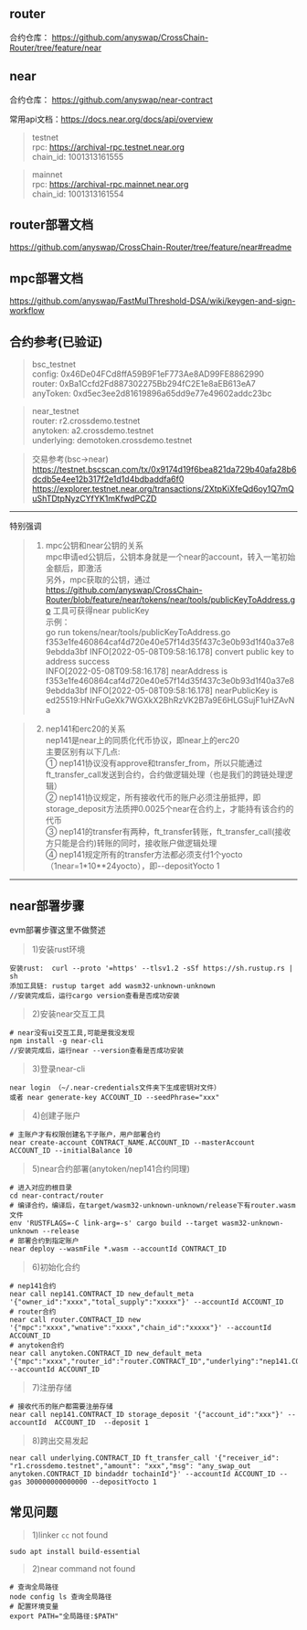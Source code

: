 ## router
合约仓库： https://github.com/anyswap/CrossChain-Router/tree/feature/near

## near
合约仓库： https://github.com/anyswap/near-contract 

常用api文档：https://docs.near.org/docs/api/overview

> testnet  
rpc:  https://archival-rpc.testnet.near.org  
chain_id:  1001313161555

> mainnet  
rpc: https://archival-rpc.mainnet.near.org  
chain_id: 1001313161554

## router部署文档 
https://github.com/anyswap/CrossChain-Router/tree/feature/near#readme
## mpc部署文档 
https://github.com/anyswap/FastMulThreshold-DSA/wiki/keygen-and-sign-workflow

## 合约参考(已验证)
> bsc_testnet  
config: 0x46De04FCd8ffA59B9F1eF773Ae8AD99FE8862990  
router: 0xBa1Ccfd2Fd887302275Bb294fC2E1e8aEB613eA7  
anyToken: 0xd5ec3ee2d81619896a65dd9e77e49602addc23bc

> near_testnet  
router: r2.crossdemo.testnet  
anytoken: a2.crossdemo.testnet  
underlying: demotoken.crossdemo.testnet

> 交易参考(bsc->near)  
https://testnet.bscscan.com/tx/0x9174d19f6bea821da729b40afa28b6dcdb5e4ee12b317f2e1d1d4bdbaddfa6f0
https://explorer.testnet.near.org/transactions/2XtpKiXfeQd6oy1Q7mQuShTDtpNyzCYfYK1mKfwdPCZD

***
特别强调  
>1) mpc公钥和near公钥的关系  
mpc申请ed公钥后，公钥本身就是一个near的account，转入一笔初始金额后，即激活  
另外，mpc获取的公钥，通过  https://github.com/anyswap/CrossChain-Router/blob/feature/near/tokens/near/tools/publicKeyToAddress.go  工具可获得near publicKey  
示例：  
go run tokens/near/tools/publicKeyToAddress.go f353e1fe460864caf4d720e40e57f14d35f437c3e0b93d1f40a37e89ebdda3bf
INFO[2022-05-08T09:58:16.178] convert public key to address success        
INFO[2022-05-08T09:58:16.178] nearAddress is f353e1fe460864caf4d720e40e57f14d35f437c3e0b93d1f40a37e89ebdda3bf 
INFO[2022-05-08T09:58:16.178] nearPublicKey is ed25519:HNrFuGeXk7WGXkX2BhRzVK2B7a9E6HLGSujF1uHZAvNa

>2) nep141和erc20的关系  
nep141是near上的同质化代币协议，即near上的erc20  
主要区别有以下几点:  
① nep141协议没有approve和transfer_from，所以只能通过ft_transfer_call发送到合约，合约做逻辑处理（也是我们的跨链处理逻辑）  
② nep141协议规定，所有接收代币的账户必须注册抵押，即storage_deposit方法质押0.0025个near在合约上，才能持有该合约的代币  
③ nep141的transfer有两种，ft_transfer转账，ft_transfer_call(接收方只能是合约)转账的同时，接收账户做逻辑处理  
④ nep141规定所有的transfer方法都必须支付1个yocto（1near=1*10**24yocto），即--depositYocto 1
***

## near部署步骤
evm部署步骤这里不做赘述
>1)安装rust环境
```shell
安装rust:  curl --proto '=https' --tlsv1.2 -sSf https://sh.rustup.rs | sh  
添加工具链: rustup target add wasm32-unknown-unknown  
//安装完成后，运行cargo version查看是否成功安装
```

>2)安装near交互工具 
```shell
# near没有ui交互工具,可能是我没发现
npm install -g near-cli  
//安装完成后，运行near --version查看是否成功安装
``` 

>3)登录near-cli
```shell
near login （~/.near-credentials文件夹下生成密钥对文件）
或者 near generate-key ACCOUNT_ID --seedPhrase="xxx"
```

>4)创建子账户  
```shell
# 主账户才有权限创建名下子账户，用户部署合约
near create-account CONTRACT_NAME.ACCOUNT_ID --masterAccount ACCOUNT_ID --initialBalance 10
```

>5)near合约部署(anytoken/nep141合约同理)  
```shell
# 进入对应的根目录
cd near-contract/router
# 编译合约，编译后，在target/wasm32-unknown-unknown/release下有router.wasm文件
env 'RUSTFLAGS=-C link-arg=-s' cargo build --target wasm32-unknown-unknown --release 
# 部署合约到指定账户
near deploy --wasmFile *.wasm --accountId CONTRACT_ID
```

>6)初始化合约  
```shell
# nep141合约
near call nep141.CONTRACT_ID new_default_meta '{"owner_id":"xxxx","total_supply":"xxxxx"}' --accountId ACCOUNT_ID 
# router合约 
near call router.CONTRACT_ID new '{"mpc":"xxxx","wnative":"xxxx","chain_id":"xxxxx"}' --accountId ACCOUNT_ID 
# anytoken合约 
near call anytoken.CONTRACT_ID new_default_meta '{"mpc":"xxxx","router_id":"router.CONTRACT_ID","underlying":"nep141.CONTRACT_ID","total_supply":"xxx"}' --accountId ACCOUNT_ID  
```

>7)注册存储
```shell
# 接收代币的账户都需要注册存储
near call nep141.CONTRACT_ID storage_deposit '{"account_id":"xxx"}' --accountId  ACCOUNT_ID  --deposit 1
```
>8)跨出交易发起
```shell
near call underlying.CONTRACT_ID ft_transfer_call '{"receiver_id": "r1.crossdemo.testnet","amount": "xxx","msg": "any_swap_out anytoken.CONTRACT_ID bindaddr tochainId"}' --accountId ACCOUNT_ID --gas 300000000000000 --depositYocto 1
```

## 常见问题
>1)linker `cc` not found  
```shell
sudo apt install build-essential
```
>2)near command not found  
```shell
# 查询全局路径
node config ls 查询全局路径
# 配置环境变量
export PATH="全局路径:$PATH"
```


  
